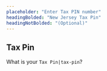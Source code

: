 ```yaml
---
placeholder: "Enter Tax PIN number"
headingBolded: "New Jersey Tax Pin"
headingNotBolded: "(Optional)"
---
```


## Tax Pin

What is your `Tax Pin|tax-pin`?
